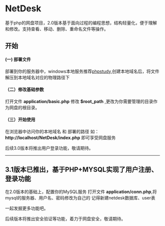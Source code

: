 # NetDesk
基于php的网盘项目，2.0版本基于面向过程的编程思想，结构轻量化，便于理解和修改。支持查看、移动、删除、重命名文件等操作。
## 开始
#### (一) 部署文件
部署到你的服务器中，windows本地服务推荐[phpstudy](https://www.phpstudy.net/),创建本地域名后，将文件解压到本地域名对应的物理路径下
#### （二）修改基础参数
打开文件 **application/basic.php**
修改 **$root_path** ,更改为你需要管理的目录作为网盘的根目录。
#### （三）开始使用
在浏览器中访问你的本地域名 和 部署的路径 如：**http://localhost/NetDesk/index.php**  即可享受网盘服务

后续3.0版本将推出用户登录功能，敬请期待。

***
## 3.1版本已推出，基于PHP+MYSQL实现了用户注册、登录功能

在2.0版本的基础上，配置你的MySQL服务
打开文件 **application/conn.php**,将mysql的服务器、用户名、密码修改为自己的
记得新建netdesk数据库、user表

一起发掘更多功能吧。

后续版本将推出安全验证等功能，着力于网盘安全，敬请期待。
